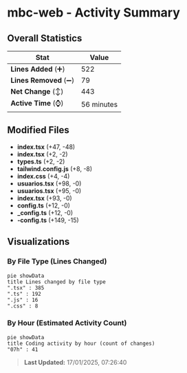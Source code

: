 # mbc-web - Activity Summary 

## Overall Statistics

| Stat                   | Value                                                             |
| ---------------------- | ----------------------------------------------------------------- |
| **Lines Added** (➕)   | 522                                          |
| **Lines Removed** (➖) | 79                                        |
| **Net Change** (↕)    | 443                |
| **Active Time** (⌚)   | 56 minutes |


## Modified Files
- **index.tsx** (+47, -48)
- **index.tsx** (+2, -2)
- **types.ts** (+2, -2)
- **tailwind.config.js** (+8, -8)
- **index.css** (+4, -4)
- **usuarios.tsx** (+98, -0)
- **usuarios.tsx** (+95, -0)
- **index.tsx** (+93, -0)
- **config.ts** (+12, -0)
- **_config.ts** (+12, -0)
- **-config.ts** (+149, -15)

## Visualizations

### By File Type (Lines Changed)

```mermaid
pie showData
title Lines changed by file type
".tsx" : 385
".ts" : 192
".js" : 16
".css" : 8
```

### By Hour (Estimated Activity Count)

```mermaid
pie showData
title Coding activity by hour (count of changes)
"07h" : 41
```


> **Last Updated:** 17/01/2025, 07:26:40